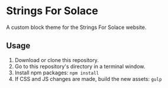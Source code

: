 # Strings For Solace

A custom block theme for the Strings For Solace website.

## Usage

1. Download or clone this repository.
2. Go to this repository's directory in a terminal window.
4. Install npm packages: `npm install`
5. If CSS and JS changes are made, build the new assets: `gulp`
